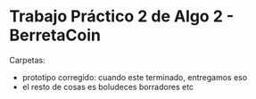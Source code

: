 # Trabajo Práctico 2 de Algo 2 - BerretaCoin

Carpetas:
* prototipo corregido: cuando este terminado, entregamos eso
* el resto de cosas es boludeces borradores etc
